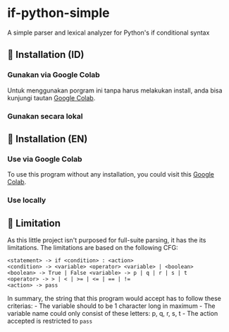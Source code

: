 # if-python-simple
A simple parser and lexical analyzer for Python's if conditional syntax

## 🚀 Installation (ID)
### Gunakan via Google Colab
Untuk menggunakan porgram ini tanpa harus melakukan install, anda bisa kunjungi tautan
<a href="https://colab.research.google.com/drive/1wFp_Mf6hgLcEDsIg1tfZLjTzdGoPK-Ji?usp=sharing">Google Colab</a>. 

### Gunakan secara lokal

## 🚀 Installation (EN)
### Use via Google Colab
To use this program without any installation, you could visit this
<a href="https://colab.research.google.com/drive/1wFp_Mf6hgLcEDsIg1tfZLjTzdGoPK-Ji?usp=sharing">Google Colab</a>. 

### Use locally

## 🚧 Limitation
As this little project isn't purposed for full-suite parsing, it has
the its limitations. The limitations are based on the following CFG:

```
<statement> -> if <condition> : <action>
<condition> -> <variable> <operator> <variable> | <boolean>
<boolean> -> True | False <variable> -> p | q | r | s | t
<operator> -> > | < | >= | <= | == | !=
<action> -> pass
```

In summary, the string that this program would accept has to follow
these criterias:
    - The variable should to be 1 character long in maximum
    - The variable name could only consist of these letters: p, q, r, s, t
    - The action accepted is restricted to `pass`

